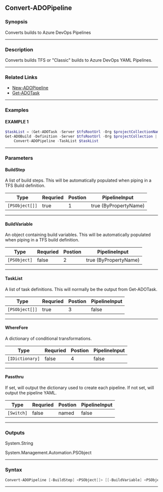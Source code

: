 
Convert-ADOPipeline
-------------------
### Synopsis
Converts builds to Azure DevOps Pipelines

---
### Description

Converts builds TFS or "Classic" builds to Azure DevOps YAML Pipelines.

---
### Related Links
* [New-ADOPipeline](New-ADOPipeline.md)
* [Get-ADOTask](Get-ADOTask.md)
---
### Examples
#### EXAMPLE 1
```PowerShell
$taskList = (Get-ADOTask -Server $tfsRootUrl -Org $projectCollectionName)
Get-ADOBuild -Definition -Server $tfsRootUrl -Org $projectCollection |
    Convert-ADOPipeline -TaskList $taskList
```

---
### Parameters
#### **BuildStep**

A list of build steps.
This will be automatically populated when piping in a TFS Build definition.



|Type              |Requried|Postion|PipelineInput        |
|------------------|--------|-------|---------------------|
|```[PSObject[]]```|true    |1      |true (ByPropertyName)|
---
#### **BuildVariable**

An object containing build variables.
This will be automatically populated when piping in a TFS build definition.



|Type            |Requried|Postion|PipelineInput        |
|----------------|--------|-------|---------------------|
|```[PSObject]```|false   |2      |true (ByPropertyName)|
---
#### **TaskList**

A list of task definitions.  This will normally be the output from Get-ADOTask.



|Type              |Requried|Postion|PipelineInput|
|------------------|--------|-------|-------------|
|```[PSObject[]]```|true    |3      |false        |
---
#### **WhereFore**

A dictionary of conditional transformations.



|Type               |Requried|Postion|PipelineInput|
|-------------------|--------|-------|-------------|
|```[IDictionary]```|false   |4      |false        |
---
#### **Passthru**

If set, will output the dictionary used to create each pipeline.
If not set, will output the pipeline YAML.



|Type          |Requried|Postion|PipelineInput|
|--------------|--------|-------|-------------|
|```[Switch]```|false   |named  |false        |
---
### Outputs
System.String


System.Management.Automation.PSObject


---
### Syntax
```PowerShell
Convert-ADOPipeline [-BuildStep] <PSObject[]> [[-BuildVariable] <PSObject>] [-TaskList] <PSObject[]> [[-WhereFore] <IDictionary>] [-Passthru] [<CommonParameters>]
```
---


